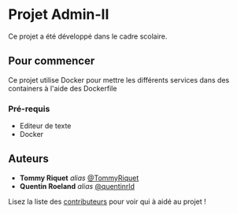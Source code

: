 # Projet Admin-II

Ce projet a été développé dans le cadre scolaire.

## Pour commencer

Ce projet utilise Docker pour mettre les différents services dans des containers à l'aide des Dockerfile   

### Pré-requis

- Editeur de texte
- Docker

## Auteurs

* **Tommy Riquet** _alias_ [@TommyRiquet](https://github.com/TommyRiquet)
* **Quentin Roeland** _alias_ [@quentinrld](https://github.com/quentinrld)

Lisez la liste des [contributeurs](https://github.com/TommyRiquet/Projet-Admin-II/contributors) pour voir qui à aidé au projet !

